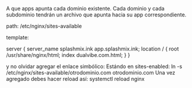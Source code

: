 A que apps apunta cada dominio existente.
Cada dominio y cada subdominio tendrán un archivo que apunta hacia su app correspondiente.

path: /etc/nginx/sites-available

template:

server {
    server_name splashmix.ink app.splashmix.ink;
    location / {
	root /usr/share/nginx/html;
	index dualvibe.com.html;
    }
}

y no olvidar agregar el enlace simbólico: 
Estándo en sites-enabled:
ln -s /etc/nginx/sites-available/otrodominio.com otrodominio.com
Una vez agregado debes hacer reload así: systemctl reload nginx
